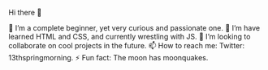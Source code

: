  Hi there 👋



  🔭 I’m a complete beginner, yet very curious and passionate one. 
  🌱 I’m have learned HTML and CSS, and currently wrestling with JS.
  👯 I’m looking to collaborate on cool projects in the future.
  📫 How to reach me: Twitter: 13thspringmorning.
  ⚡ Fun fact: The moon has moonquakes.
